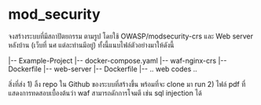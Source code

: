# mod_security
จงสร้างระบบที่มีสถาปัตยกรรม ตามรูป โดยใช้ OWASP/modsecurity-crs และ Web server หลังบ้าน  (เว็บที่ นศ แต่ละท่านมีอยู่)   ทั้งนี้แนบไฟล์ตัวอย่างมาให้ดังนี้

|-- Example-Project
    |-- docker-compose.yaml
    |-- waf-nginx-crs
        |-- Dockerfile
    |-- web-server
        |-- Dockerfile
            |-- .. web codes ..

สิ่งที่ส่ง   1) ลิ้ง repo ใน Github ของระบบที่สร้างขึ้น พร้อมที่จะ clone มา run 
        2) ไฟล์ pdf ที่แสดงการทดสอบเบื้องต้นว่า waf สามารถดักการโจมตี เช่น sql injection ได้